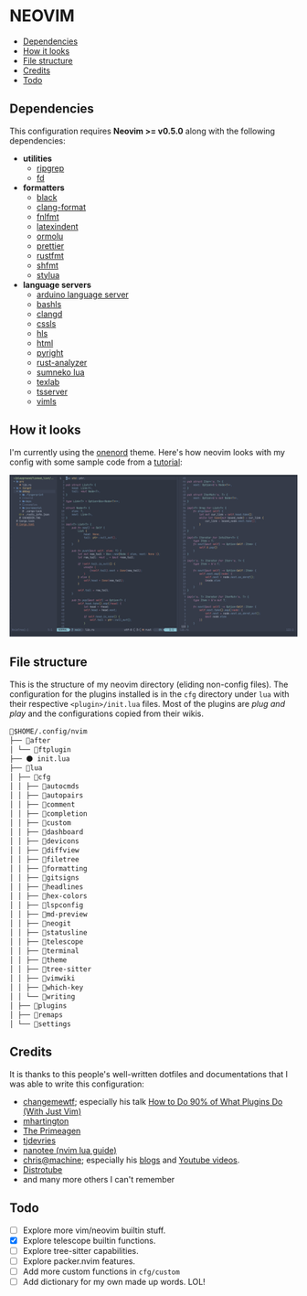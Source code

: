# NEOVIM

<!-- vim-markdown-toc GFM -->

* [Dependencies](#dependencies)
* [How it looks](#how-it-looks)
* [File structure](#file-structure)
* [Credits](#credits)
* [Todo](#todo)

<!-- vim-markdown-toc -->

## Dependencies

This configuration requires **Neovim >= v0.5.0** along with the following
dependencies:

- **utilities**
  - [ripgrep](https://github.com/BurntSushi/ripgrep)
  - [fd](https://github.com/sharkdp/fd)
- **formatters**
  - [black](https://github.com/psf/black)
  - [clang-format](https://clang.llvm.org/docs/ClangFormat.html)
  - [fnlfmt](https://git.sr.ht/~technomancy/fnlfmt)
  - [latexindent](https://github.com/cmhughes/latexindent.pl)
  - [ormolu](https://github.com/tweag/ormolu)
  - [prettier](https://prettier.io/)
  - [rustfmt](https://github.com/rust-lang/rustfmt)
  - [shfmt](https://github.com/mvdan/sh)
  - [stylua](https://github.com/JohnnyMorganz/StyLua)
- **language servers**
  - [arduino language server](https://github.com/arduino/arduino-language-server)
  - [bashls](https://github.com/mads-hartmann/bash-language-server)
  - [clangd](https://clangd.llvm.org/installation.html)
  - [cssls](https://github.com/hrsh7th/vscode-langservers-extracted)
  - [hls](https://github.com/haskell/haskell-language-server)
  - [html](https://github.com/hrsh7th/vscode-langservers-extracted)
  - [pyright](https://github.com/microsoft/pyright)
  - [rust-analyzer](https://github.com/rust-analyzer/rust-analyzer)
  - [sumneko lua](https://github.com/sumneko/lua-language-server)
  - [texlab](https://github.com/latex-lsp/texlab)
  - [tsserver](https://github.com/theia-ide/typescript-language-server)
  - [vimls](https://github.com/iamcco/vim-language-server)

## How it looks

I'm currently using the [onenord](https://github.com/rmehri01/onenord.nvim)
theme. Here's how neovim looks with my config with some sample code from a
[tutorial](https://rust-unofficial.github.io/too-many-lists/):

![neovim-screenshot](./.assets/neovim-sample-screenshot-2021-12-30.png)

## File structure

This is the structure of my neovim directory (eliding non-config files). The
configuration for the plugins installed is in the `cfg` directory under `lua`
with their respective `<plugin>/init.lua` files. Most of the plugins are _plug
and play_ and the configurations copied from their wikis.

```text
📂$HOME/.config/nvim
├── 📂after
│ └── 📂ftplugin
├── 🌑 init.lua
├── 📂lua
│ ├── 📂cfg
│ │ ├── 📂autocmds
│ │ ├── 📂autopairs
│ │ ├── 📂comment
│ │ ├── 📂completion
│ │ ├── 📂custom
│ │ ├── 📂dashboard
│ │ ├── 📂devicons
│ │ ├── 📂diffview
│ │ ├── 📂filetree
│ │ ├── 📂formatting
│ │ ├── 📂gitsigns
│ │ ├── 📂headlines
│ │ ├── 📂hex-colors
│ │ ├── 📂lspconfig
│ │ ├── 📂md-preview
│ │ ├── 📂neogit
│ │ ├── 📂statusline
│ │ ├── 📂telescope
│ │ ├── 📂terminal
│ │ ├── 📂theme
│ │ ├── 📂tree-sitter
│ │ ├── 📂vimwiki
│ │ ├── 📂which-key
│ │ └── 📂writing
│ ├── 📂plugins
│ ├── 📂remaps
│ └── 📂settings
```

## Credits

It is thanks to this people's well-written dotfiles and documentations that I
was able to write this configuration:

- [changemewtf](https://github.com/mcantor/no_plugins); especially his talk
  [How to Do 90% of What Plugins Do (With Just
  Vim)](https://www.youtube.com/watch?v=XA2WjJbmmoM&t=372s)
- [mhartington](https://github.com/mhartington)
- [The Primeagen](https://github.com/ThePrimeagen)
- [tjdevries](https://github.com/tjdevries)
- [nanotee (nvim lua guide)](https://github.com/nanotee/nvim-lua-guide)
- [chris@machine](https://github.com/ChristianChiarulli); especially his
  [blogs](https://www.chrisatmachine.com/) and [Youtube
  videos](https://www.youtube.com/channel/UCS97tchJDq17Qms3cux8wcA).
- [Distrotube](https://gitlab.com/dwt1/)
- and many more others I can't remember

## Todo

- [ ] Explore more vim/neovim builtin stuff.
- [x] Explore telescope builtin functions.
- [ ] Explore tree-sitter capabilities.
- [ ] Explore packer.nvim features.
- [ ] Add more custom functions in `cfg/custom`
- [ ] Add dictionary for my own made up words. LOL!
